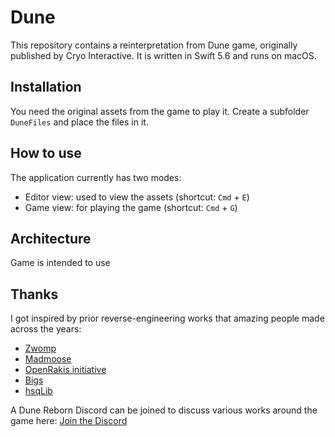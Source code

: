 # Dune

This repository contains a reinterpretation from Dune game, originally published by Cryo Interactive.
It is written in Swift 5.6 and runs on macOS.

## Installation

You need the original assets from the game to play it.
Create a subfolder `DuneFiles` and place the files in it.

## How to use

The application currently has two modes:
- Editor view: used to view the assets (shortcut: `Cmd` + `E`)
- Game view: for playing the game (shortcut: `Cmd` + `G`)

## Architecture

Game is intended to use 

## Thanks

I got inspired by prior reverse-engineering works that amazing people made across the years:
- [Zwomp](https://zwomp.com/tags/dune/)
- [Madmoose](https://github.com/madmoose)
- [OpenRakis initiative](https://github.com/OpenRakis)
- [Bigs](https://www.bigs.fr/dune_old/)
- [hsqLib](https://github.com/jeancallisti/hsqLib)

A Dune Reborn Discord can be joined to discuss various works around the game here:
[Join the Discord](https://discord.gg/vxwSUhwRBr)

